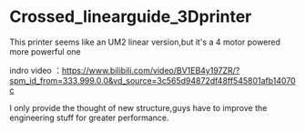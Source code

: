 # Crossed_linearguide_3Dprinter
This printer seems like an UM2 linear version,but it's a 4 motor powered more powerful one

indro video ：https://www.bilibili.com/video/BV1EB4y197ZR/?spm_id_from=333.999.0.0&vd_source=3c565d94872df48ff545801afb14070c

I only provide the thought of new structure,guys have to improve the engineering stuff for greater performance.
